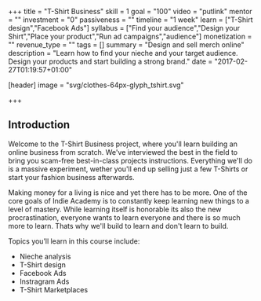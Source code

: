 +++
title = "T-Shirt Business"
skill = 1
goal = "100"
video = "putlink"
mentor = ""
investment = "0"
passiveness = ""
timeline = "1 week"
learn = ["T-Shirt design","Facebook Ads"]
syllabus = ["Find your audience","Design your Shirt","Place your product","Run ad campaigns","audience"]
monetization = ""
revenue_type = ""
tags = []
summary = "Design and sell merch online"
description = "Learn how to find your nieche and your target audience. Design your products and start building a strong brand."
date = "2017-02-27T01:19:57+01:00"

[header]
  image = "svg/clothes-64px-glyph_tshirt.svg"

+++
## Introduction
Welcome to the T-Shirt Business project, where you'll learn building an online business from scratch. We've interviewed the best in the field to bring you scam-free best-in-class projects instructions. Everything we'll do is a massive experiment, wether you'll end up selling just a few T-Shirts or start your fashion business afterwards.

Making money for a living is nice and yet there has to be more. One of the core goals of Indie Academy is to constantly keep learning new things to a level of mastery. While learning itself is honorable its also the new procrastination, everyone wants to learn everyone and there is so much more to learn. Thats why we'll build to learn and don't learn to build.

Topics you’ll learn in this course include:

- Nieche analysis
- T-Shirt design
- Facebook Ads
- Instragram Ads
- T-Shirt Marketplaces